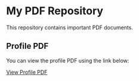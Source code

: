 # My PDF Repository

This repository contains important PDF documents.

## Profile PDF

You can view the profile PDF using the link below:

[View Profile PDF](Profile)
